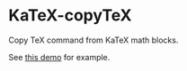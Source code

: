 # KaTeX-copyTeX

Copy TeX command from KaTeX math blocks.

See [this demo](https://upupming.site/katex-copytex/index.html) for example.